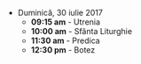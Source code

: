 
* <label>Duminică, 30 iulie 2017</label>
  * **09:15 am** - Utrenia
  * **10:00 am** - Sfânta Liturghie
  * **11:30 am** - Predica  
  * **12:30 pm** - Botez
